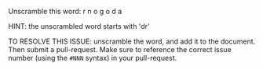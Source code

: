 Unscramble this word: r n o g o d a

HINT: the unscrambled word starts with 'dr'



TO RESOLVE THIS ISSUE: unscramble the word, and add it to the document. Then submit a pull-request.  Make sure to reference the correct issue  number (using the `#NNN` syntax) in your pull-request. 
